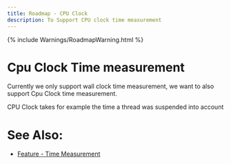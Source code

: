 ```yaml
---
title: Roadmap - CPU Clock
description: To Support CPU clock time measurement
---
```

{% include Warnings/RoadmapWarning.html %}

# Cpu Clock Time measurement
Currently we only support wall clock time measurement, we want to also support Cpu Clock time measurement.

CPU Clock takes for example the time a thread was suspended into account


# See Also:
- [Feature - Time Measurement](../features/TimeMessurement.md)
